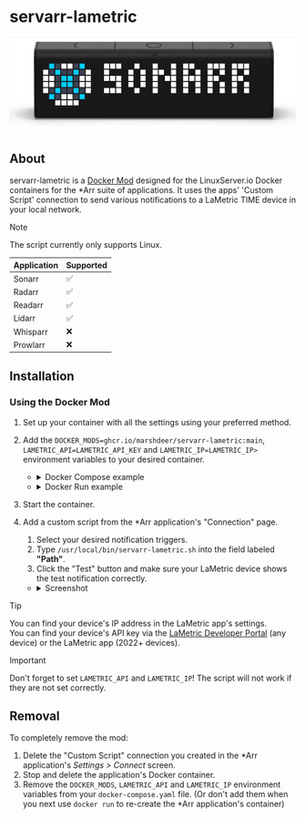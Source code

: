 # servarr-lametric

<div align=center>
<img src='.assets/demo.gif'>
</div>

## About

servarr-lametric is a [Docker Mod](https://github.com/linuxserver/docker-mods) designed for the LinuxServer.io Docker containers for the *Arr suite of applications. It uses the apps' 'Custom Script' connection to send various notifications to a LaMetric TIME device in your local network.

> [!NOTE]
> The script currently only supports Linux.

Application | Supported
----------- | ---------
Sonarr      |     ✅
Radarr      |     ✅
Readarr     |     ✅
Lidarr      |     ✅
Whisparr    |     ❌
Prowlarr    |     ❌

## Installation

### Using the Docker Mod

1. Set up your container with all the settings using your preferred method.
  
2. Add the `DOCKER_MODS=ghcr.io/marshdeer/servarr-lametric:main`, `LAMETRIC_API=LAMETRIC_API_KEY` and `LAMETRIC_IP=LAMETRIC_IP>` environment variables to your desired container.
   
    - <details>
      <summary>Docker Compose example</summary>

       ```yaml
      services:
        radarr:
          image: lscr.io/linuxserver/radarr
          container_name: radarr
          environment:
            - PUID=1000
            - PGID=1000
            - TZ=Antarctica/South_Pole
            - DOCKER_MODS=ghcr.io/marshdeer/servarr-lametric:main
            - LAMETRIC_API=LAMETRIC_API_KEY
            - LAMETRIC_IP=LAMETRIC_IP
          volumes:
            - /path/to/data:/config
            - /path/to/movies:/movies
            - /path/to/downloadclient-downloads:/downloads
          ports:
            - 7878:7878
          restart: unless-stopped
       ```  

      </details>

    - <details>
      <summary>Docker Run example</summary>

       ```
       docker run -d \
         --name=radarr \
         -e PUID=1000 \
         -e PGID=1000 \
         -e TZ=Antarctica/South_Pole \
         -e DOCKER_MODS=ghcr.io/marshdeer/servarr-lametric:main \
         -e LAMETRIC_API=LAMETRIC_API_KEY \
         -e LAMETRIC_IP=LAMETRIC_IP \
         -p 7878:7878 \
         -v /path/to/data:/config \
         -v /path/to/movies:/movies \
         -v /path-to-downloadclient-downloads:/downloads \
         --restart unless-stopped \
         lscr.io/linuxserver/radarr
       ```  

      </details>

3. Start the container.

4. Add a custom script from the *Arr application's "Connection" page.
   1. Select your desired notification triggers.  
   2. Type `/usr/local/bin/servarr-lametric.sh` into the field labeled **"Path"**.
   3. Click the "Test" button and make sure your LaMetric device shows the test notification correctly.
    
   - <details>
     <summary> Screenshot </summary>
    
     ![Screenshot of *Arr app's Custom Script settings showing the above instructions](.assets/connectionsettings.png)
   
     </details>

> [!TIP]
> You can find your device's IP address in the LaMetric app's settings.  
> You can find your device's API key via the [LaMetric Developer Portal](https://developer.lametric.com/user/devices) (any device) or the LaMetric app (2022+ devices).

> [!IMPORTANT]
> Don't forget to set `LAMETRIC_API` and `LAMETRIC_IP`! The script will not work if they are not set correctly.

## Removal

To completely remove the mod:

1. Delete the "Custom Script" connection you created in the *Arr application's _Settings > Connect_ screen.
2. Stop and delete the application's Docker container.
3. Remove the `DOCKER_MODS`, `LAMETRIC_API` and `LAMETRIC_IP` environment variables from your `docker-compose.yaml` file. (Or don't add them when you next use `docker run` to re-create the *Arr application's container)
